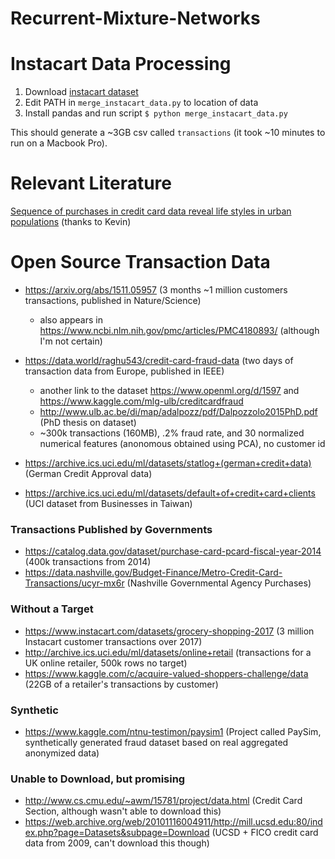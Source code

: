 # Recurrent-Mixture-Networks


# Instacart Data Processing
1. Download [instacart dataset](https://www.instacart.com/datasets/grocery-shopping-2017)
2. Edit PATH in `merge_instacart_data.py` to location of data
3. Install pandas and run script `$ python merge_instacart_data.py`

This should generate a ~3GB csv called `transactions` (it took ~10 minutes to run on a Macbook Pro). 

# Relevant Literature

[Sequence of purchases in credit card data reveal life styles in urban
populations](https://arxiv.org/pdf/1703.00409.pdf) (thanks to Kevin)

# Open Source Transaction Data

* https://arxiv.org/abs/1511.05957 (3 months ~1 million customers transactions, published in Nature/Science)
  * also appears in https://www.ncbi.nlm.nih.gov/pmc/articles/PMC4180893/ (although I'm not certain)

* https://data.world/raghu543/credit-card-fraud-data (two days of transaction data from Europe, published in IEEE)
  - another link to the dataset https://www.openml.org/d/1597 and https://www.kaggle.com/mlg-ulb/creditcardfraud
  - http://www.ulb.ac.be/di/map/adalpozz/pdf/Dalpozzolo2015PhD.pdf (PhD thesis on dataset)
  - ~300k transactions (160MB), .2% fraud rate, and 30 normalized numerical features (anonomous obtained using PCA), no customer id
* https://archive.ics.uci.edu/ml/datasets/statlog+(german+credit+data) (German Credit Approval data)
* https://archive.ics.uci.edu/ml/datasets/default+of+credit+card+clients (UCI dataset from Businesses in Taiwan)

### Transactions Published by Governments
* https://catalog.data.gov/dataset/purchase-card-pcard-fiscal-year-2014 (400k transactions from 2014)
* https://data.nashville.gov/Budget-Finance/Metro-Credit-Card-Transactions/ucyr-mx6r (Nashville Governmental Agency Purchases)


### Without a Target
* https://www.instacart.com/datasets/grocery-shopping-2017 (3 million Instacart customer transactions over 2017)
* http://archive.ics.uci.edu/ml/datasets/online+retail (transactions for a UK online retailer, 500k rows no target)
* https://www.kaggle.com/c/acquire-valued-shoppers-challenge/data (22GB of a retailer's transactions by customer)

### Synthetic 
* https://www.kaggle.com/ntnu-testimon/paysim1 (Project called PaySim, synthetically generated fraud dataset based on real aggregated anonymized data)

### Unable to Download, but promising
* http://www.cs.cmu.edu/~awm/15781/project/data.html (Credit Card Section, although wasn't able to download this)
* https://web.archive.org/web/20101116004911/http://mill.ucsd.edu:80/index.php?page=Datasets&subpage=Download (UCSD + FICO credit card data from 2009, can't download this though)
